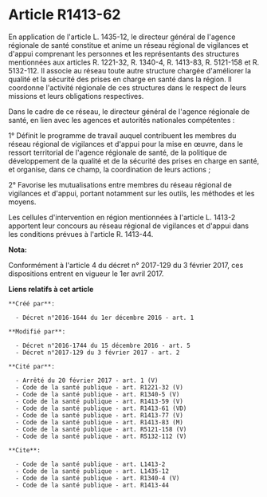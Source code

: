 # Article R1413-62

En application de l'article L. 1435-12, le directeur général de l'agence régionale de santé constitue et anime un réseau
régional de vigilances et d'appui comprenant les personnes et les représentants des structures mentionnées aux articles R.
1221-32, R. 1340-4, R. 1413-83, R. 5121-158 et R. 5132-112. Il associe au réseau toute autre structure chargée d'améliorer la
qualité et la sécurité des prises en charge en santé dans la région. Il coordonne l'activité régionale de ces structures dans
le respect de leurs missions et leurs obligations respectives. 

Dans le cadre de ce réseau, le directeur général de l'agence régionale de santé, en lien avec les agences et autorités
nationales compétentes : 

1° Définit le programme de travail auquel contribuent les membres du réseau régional de vigilances et d'appui pour la mise en
œuvre, dans le ressort territorial de l'agence régionale de santé, de la politique de développement de la qualité et de la
sécurité des prises en charge en santé, et organise, dans ce champ, la coordination de leurs actions ; 

2° Favorise les mutualisations entre membres du réseau régional de vigilances et d'appui, portant notamment sur les outils,
les méthodes et les moyens. 

Les cellules d'intervention en région mentionnées à l'article L. 1413-2 apportent leur concours au réseau régional de
vigilances et d'appui dans les conditions prévues à l'article R. 1413-44.

**Nota:**

Conformément à l'article 4 du décret n° 2017-129 du 3 février 2017, ces dispositions entrent en vigueur le 1er avril 2017.

**Liens relatifs à cet article**

	**Créé par**:

	  - Décret n°2016-1644 du 1er décembre 2016 - art. 1

	**Modifié par**:

	  - Décret n°2016-1744 du 15 décembre 2016 - art. 5
	  - Décret n°2017-129 du 3 février 2017 - art. 2

	**Cité par**:

	  - Arrêté du 20 février 2017 - art. 1 (V)
	  - Code de la santé publique - art. R1221-32 (V)
	  - Code de la santé publique - art. R1340-5 (V)
	  - Code de la santé publique - art. R1413-59 (V)
	  - Code de la santé publique - art. R1413-61 (VD)
	  - Code de la santé publique - art. R1413-77 (V)
	  - Code de la santé publique - art. R1413-83 (M)
	  - Code de la santé publique - art. R5121-158 (V)
	  - Code de la santé publique - art. R5132-112 (V)

	**Cite**:

	  - Code de la santé publique - art. L1413-2
	  - Code de la santé publique - art. L1435-12
	  - Code de la santé publique - art. R1340-4 (V)
	  - Code de la santé publique - art. R1413-44
